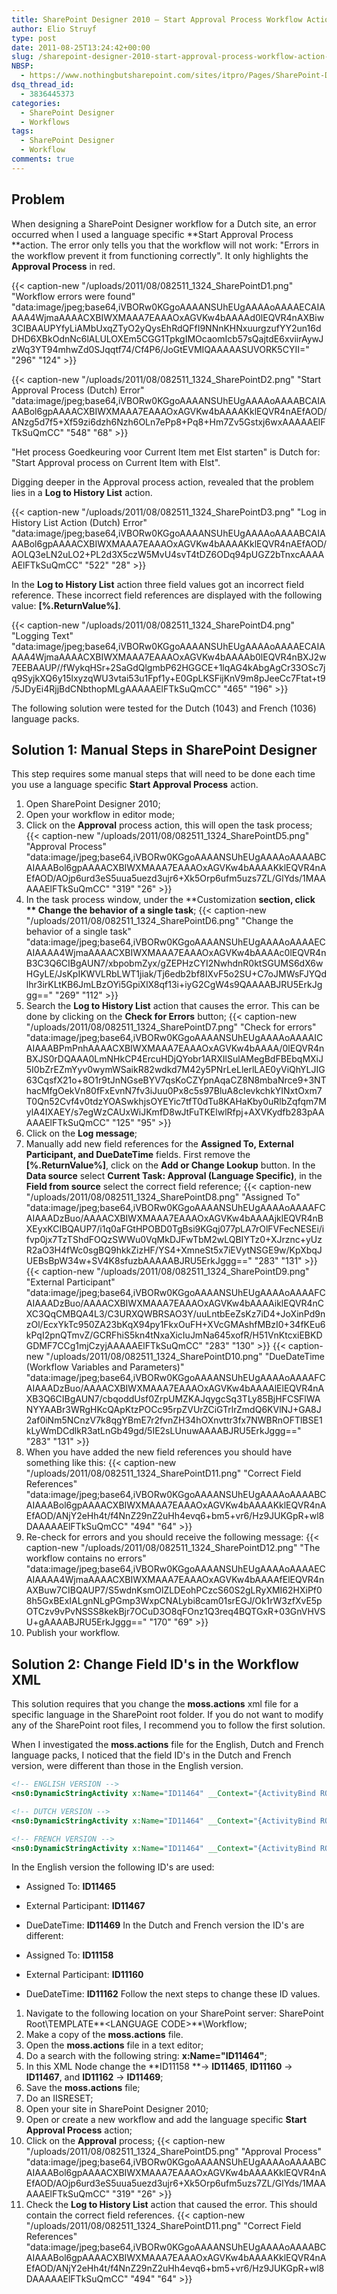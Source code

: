 ```yaml
---
title: SharePoint Designer 2010 – Start Approval Process Workflow Action Not Working In Other Languages
author: Elio Struyf
type: post
date: 2011-08-25T13:24:42+00:00
slug: /sharepoint-designer-2010-start-approval-process-workflow-action-not-working-in-other-languages/
NBSP:
  - https://www.nothingbutsharepoint.com/sites/itpro/Pages/SharePoint-Designer-2010-Start-Approval-Process-Workflow-Action-Not-Working-In-Other-Languages.aspx
dsq_thread_id:
  - 3836445373
categories:
  - SharePoint Designer
  - Workflows
tags:
  - SharePoint Designer
  - Workflow
comments: true
---
```


## Problem

When designing a SharePoint Designer workflow for a Dutch site, an error occurred when I used a language specific **Start Approval Process **action. The error only tells you that the workflow will not work: "Errors in the workflow prevent it from functioning correctly". It only highlights the **Approval Process** in red.

{{< caption-new "/uploads/2011/08/082511_1324_SharePointD1.png" "Workflow errors were found"  "data:image/jpeg;base64,iVBORw0KGgoAAAANSUhEUgAAAAoAAAAECAIAAAA4WjmaAAAACXBIWXMAAA7EAAAOxAGVKw4bAAAAd0lEQVR4nAXBiw3CIBAAUPYfyLiAMbUxqZTyO2yQysEhRdQFfI9NNnKHNxuurgzufYY2un16dDHD6XBkOdnNc6lALULOXEm5CGG1TpkgIMOcaomIcb57sQajtdE6xviirAywJzWq3YT94mhwZd0SJqqtf74/Cf4P6/JoGtEVMIQAAAAASUVORK5CYII=" "296" "124" >}}

{{< caption-new "/uploads/2011/08/082511_1324_SharePointD2.png" "Start Approval Process (Dutch) Error"  "data:image/jpeg;base64,iVBORw0KGgoAAAANSUhEUgAAAAoAAAABCAIAAABol6gpAAAACXBIWXMAAA7EAAAOxAGVKw4bAAAAKklEQVR4nAEfAOD/ANzg5d7f5+Xf59zi6dzh6Nzh6OLn7ePp8+Pq8+Hm7Zv5Gstxj6wxAAAAAElFTkSuQmCC" "548" "68" >}}

"Het process Goedkeuring voor Current Item met Elst starten" is Dutch for: "Start Approval process on Current Item with Elst".

Digging deeper in the Approval process action, revealed that the problem lies in a **Log to History List** action.

{{< caption-new "/uploads/2011/08/082511_1324_SharePointD3.png" "Log in History List Action (Dutch) Error"  "data:image/jpeg;base64,iVBORw0KGgoAAAANSUhEUgAAAAoAAAABCAIAAABol6gpAAAACXBIWXMAAA7EAAAOxAGVKw4bAAAAKklEQVR4nAEfAOD/AOLQ3eLN2uLO2+PL2d3X5czW5MvU4svT4tDZ6ODq94pUGZ2bTnxcAAAAAElFTkSuQmCC" "522" "28" >}}

In the **Log to History List** action three field values got an incorrect field reference. These incorrect field references are displayed with the following value: **[%.ReturnValue%]**.

{{< caption-new "/uploads/2011/08/082511_1324_SharePointD4.png" "Logging Text"  "data:image/jpeg;base64,iVBORw0KGgoAAAANSUhEUgAAAAoAAAAECAIAAAA4WjmaAAAACXBIWXMAAA7EAAAOxAGVKw4bAAAAb0lEQVR4nBXJ2w7EEBAAUP//fWykqHSr+2SaGdQlgmbP62HGGCE+1lqAG4kAbgAgCr33OSc7jq9SyjkXQ6y15lxyzqWU3vtai53u1Fpf1y+E0GpLKSFijKnV9m8pJeeCc7Ftat+t9/5JDyEi4RjjBdCNbthopMLgAAAAAElFTkSuQmCC" "465" "196" >}}

The following solution were tested for the Dutch (1043) and French (1036) language packs.

## Solution 1: Manual Steps in SharePoint Designer

This step requires some manual steps that will need to be done each time you use a language specific **Start Approval Process** action.

1.  Open SharePoint Designer 2010;
2.  Open your workflow in editor mode;
3.  Click on the **Approval** process action, this will open the task process;
{{< caption-new "/uploads/2011/08/082511_1324_SharePointD5.png" "Approval Process"  "data:image/jpeg;base64,iVBORw0KGgoAAAANSUhEUgAAAAoAAAABCAIAAABol6gpAAAACXBIWXMAAA7EAAAOxAGVKw4bAAAAKklEQVR4nAEfAOD/AOjp6urd3eS5uua5uezd3ujr6+Xk5Orp6ufm5uzs7ZL/GlYds/1MAAAAAElFTkSuQmCC" "319" "26" >}}
4.  In the task process window, under the **Customization **section, click ** Change the behavior of a single task**;
{{< caption-new "/uploads/2011/08/082511_1324_SharePointD6.png" "Change the behavior of a single task"  "data:image/jpeg;base64,iVBORw0KGgoAAAANSUhEUgAAAAoAAAAECAIAAAA4WjmaAAAACXBIWXMAAA7EAAAOxAGVKw4bAAAAc0lEQVR4nB3C3Q6CIBgAUN7/xbpobmZyx/gZEPHzCYI2NwhdnR0ktSGUMS6dX6wHGyLE/JsKpIKWVLRbLWT1jiak/Tj6edb2bf8IXvF5o2SU+C7oJMWsFJYQdlhr3irKLtKB6JmLBzOYi5GpiXlX8qf13i+iyG2CgW4s9QAAAABJRU5ErkJggg==" "269" "112" >}}
5.  Search the **Log to History List** action that causes the error. This can be done by clicking on the **Check for Errors** button;
{{< caption-new "/uploads/2011/08/082511_1324_SharePointD7.png" "Check for errors"  "data:image/jpeg;base64,iVBORw0KGgoAAAANSUhEUgAAAAoAAAAICAIAAABPmPnhAAAACXBIWXMAAA7EAAAOxAGVKw4bAAAA/0lEQVR4nBXJS0rDQAAA0LmNHkCP4ErcuHDjQYobr1ARXIlSulAMegBdFBEbqMXiJ5I0bZrEZmYyv0wymWSaikR82wdkd7M42y5PNrLeLlerlLAE0yViQhYLJIG63CqsfX21o+8O1r9tJnNGseBYV7qsKoCZYpnAqaCZ8N8mbaNrce9+3NThacMfgOekVn80fFxEvnN7fv3iJuu0Px8c5s97BluA8cIevkchkYINxtOxm7T0Qn52Cvf4v0tdzYOASwkhjsOYEYic7tfT0dTu8KAHaKby0uRlbZqfqm7MylA4IXAEY/s7egWzCAUxWiJKmfD8wJtFuTKElwlRfpj+AXVKydfb283pAAAAAElFTkSuQmCC" "125" "95" >}}
6.  Click on the **Log message**;
7.  Manually add new field references for the **Assigned To, External Participant, and DueDateTime** fields. First remove the **[%.ReturnValue%]**, click on the **Add or Change Lookup** button. In the **Data source** select **Current Task: Approval (Language Specific)**, in the **Field from source** select the correct field reference;
{{< caption-new "/uploads/2011/08/082511_1324_SharePointD8.png" "Assigned To"  "data:image/jpeg;base64,iVBORw0KGgoAAAANSUhEUgAAAAoAAAAFCAIAAADzBuo/AAAACXBIWXMAAA7EAAAOxAGVKw4bAAAAjklEQVR4nBXEyxKCIBQAUP7/i1q0aFGtHPOBD0TgBsi9KGqj077pLA7rOlFVFecNESEi/ifvp0jx7TzTShdFOQzSWWu0VqMkDJFwTbM2wLQBIYTz0+XJrznc+yUzR2aO3H4fWc0sgBQ9hkkZizHF/YS4+XmneSt5x7iEVytNSGE9w/KpXbqJUEBsBpW34w+SV4K8sfuzbAAAAABJRU5ErkJggg==" "283" "131" >}}
{{< caption-new "/uploads/2011/08/082511_1324_SharePointD9.png" "External Participant"  "data:image/jpeg;base64,iVBORw0KGgoAAAANSUhEUgAAAAoAAAAFCAIAAADzBuo/AAAACXBIWXMAAA7EAAAOxAGVKw4bAAAAiklEQVR4nCXC3QqCMBQA4L3/C3URXQWBRSAO3Y/uuLntbEeZsKz7iD4+JoXinPd9nzOl/EcxYkTc950ZA23bKqX94py1FkxOuFH+XVcGMAshfMBzI0+34fKEu6kPqI2pnQTmvZ/GCRFhiS5kn4tNxaXicIuJmNa645xofR/H51VnKtcxiEBKDGDMF7CCg1mjCzyjAAAAAElFTkSuQmCC" "283" "130" >}}
{{< caption-new "/uploads/2011/08/082511_1324_SharePointD10.png" "DueDateTime (Workflow Variables and Parameters)"  "data:image/jpeg;base64,iVBORw0KGgoAAAANSUhEUgAAAAoAAAAFCAIAAADzBuo/AAAACXBIWXMAAA7EAAAOxAGVKw4bAAAAlElEQVR4nAXB3Q6CIBgAUN7/cbqoddUsf0ZrpUMZKAJqygcSq3TLy85BjHFCSFlWANYYAABr3WRgHKcQApKtzPOCc95rpZVUrZCiGTrlrZmdQ6KVlNJ+GA8J2af0iNm5NCnzV7k8qgYBmE7r2fvnZH34hOXnvttr3fx7NWBRnOFTlBSE1kLyWmDCdlkR3atLnGb49gd/5IE2sLUnuwAAAABJRU5ErkJggg==" "283" "131" >}}
8.  When you have added the new field references you should have something like this:
{{< caption-new "/uploads/2011/08/082511_1324_SharePointD11.png" "Correct Field References"  "data:image/jpeg;base64,iVBORw0KGgoAAAANSUhEUgAAAAoAAAABCAIAAABol6gpAAAACXBIWXMAAA7EAAAOxAGVKw4bAAAAKklEQVR4nAEfAOD/ANjY2eHh4t/f4NnZ29nZ2uHh4evq6+bm5+vr6/Hz9JUKGpR+wl8DAAAAAElFTkSuQmCC" "494" "64" >}}
9.  Re-check for errors and you should receive the following message:
{{< caption-new "/uploads/2011/08/082511_1324_SharePointD12.png" "The workflow contains no errors"  "data:image/jpeg;base64,iVBORw0KGgoAAAANSUhEUgAAAAoAAAAECAIAAAA4WjmaAAAACXBIWXMAAA7EAAAOxAGVKw4bAAAAfElEQVR4nAXBuw7CIBQAUP7/S5wdnKsmOlZLDEohPCzcS60S2gLRyXMI62HXiPf08h5GxBExIALgnNLgPGmp3WxpCNALybi8cam01srEGJ/Ok1rW3zfXvE5pOTCzv9vPvNSSS8kekBjr7OCuD3O8qFOnz1Q3req4BQTGxR+03GnVHVSU+gAAAABJRU5ErkJggg==" "170" "69" >}}
10.  Publish your workflow.

## Solution 2: Change Field ID's in the Workflow XML

This solution requires that you change the **moss.actions** xml file for a specific language in the SharePoint root folder. If you do not want to modify any of the SharePoint root files, I recommend you to follow the first solution.

When I investigated the **moss.actions** file for the English, Dutch and French language packs, I noticed that the field ID's in the Dutch and French version, were different than those in the English version.


```xml
<!-- ENGLISH VERSION -->
<ns0:DynamicStringActivity x:Name="ID11464" __Context="{ActivityBind ROOT,Path=__context}" Value="Task created for [%ID11465.ReturnValue%] on behalf of [%ID11467.ReturnValue%]. Due by: [%ID11469.ReturnValue%]"/>

<!-- DUTCH VERSION -->
<ns0:DynamicStringActivity x:Name="ID11464" __Context="{ActivityBind ROOT,Path=__context}" Value="Taak gemaakt voor [%ID11158.ReturnValue%] namens [%ID11160.ReturnValue%]. Einddatum: [%ID11162.ReturnValue%]"/>

<!-- FRENCH VERSION -->
<ns0:DynamicStringActivity x:Name="ID11464" __Context="{ActivityBind ROOT,Path=__context}" Value="Tâche créée pour [%ID11158.ReturnValue%] de la part de [%ID11160.ReturnValue%]. Échéance : le [%ID11162.ReturnValue%]"/>
```


In the English version the following ID's are used:

*   Assigned To: **ID11465**
*   External Participant: **ID11467**
*   DueDateTime: **ID11469**
In the Dutch and French version the ID's are different:

*   Assigned To: **ID11158**
*   External Participant: **ID11160**
*   DueDateTime: **ID11162**
Follow the next steps to change these ID values.

1.  Navigate to the following location on your SharePoint server: SharePoint Root\TEMPLATE**\<LANGUAGE CODE>**\Workflow;
2.  Make a copy of the **moss.actions** file.
3.  Open the **moss.actions** file in a text editor;
4.  Do a search with the following string: **x:Name="ID11464"**;
5.  In this XML Node change the **ID11158 **-> **ID11465**, **ID11160** -> **ID11467**, and **ID11162** -> **ID11469**;
6.  Save the **moss.actions** file;
7.  Do an IISRESET;
8.  Open your site in SharePoint Designer 2010;
9.  Open or create a new workflow and add the language specific **Start Approval Process** action;
10.  Click on the **Approval** process;
{{< caption-new "/uploads/2011/08/082511_1324_SharePointD5.png" "Approval Process"  "data:image/jpeg;base64,iVBORw0KGgoAAAANSUhEUgAAAAoAAAABCAIAAABol6gpAAAACXBIWXMAAA7EAAAOxAGVKw4bAAAAKklEQVR4nAEfAOD/AOjp6urd3eS5uua5uezd3ujr6+Xk5Orp6ufm5uzs7ZL/GlYds/1MAAAAAElFTkSuQmCC" "319" "26" >}}
11.  Check the **Log to History List** action that caused the error. This should contain the correct field references.
{{< caption-new "/uploads/2011/08/082511_1324_SharePointD11.png" "Correct Field References"  "data:image/jpeg;base64,iVBORw0KGgoAAAANSUhEUgAAAAoAAAABCAIAAABol6gpAAAACXBIWXMAAA7EAAAOxAGVKw4bAAAAKklEQVR4nAEfAOD/ANjY2eHh4t/f4NnZ29nZ2uHh4evq6+bm5+vr6/Hz9JUKGpR+wl8DAAAAAElFTkSuQmCC" "494" "64" >}}